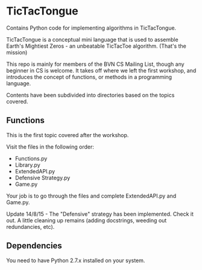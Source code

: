 # TicTacTongue
Contains Python code for implementing algorithms in TicTacTongue. 

TicTacTongue is a conceptual mini language that is used to assemble Earth's Mightiest Zeros - an unbeatable TicTacToe algorithm. (That's the mission)

This repo is mainly for members of the BVN CS Mailing List, though any beginner in CS is welcome. It takes off where we left the first workshop, and introduces the concept of functions, or methods in a programming language. 

Contents have been subdivided into directories based on the topics covered. 

## Functions

This is the first topic covered after the workshop.

Visit the files in the following order:

* Functions.py
* Library.py
* ExtendedAPI.py
* Defensive Strategy.py
* Game.py

Your job is to go through the files and complete ExtendedAPI.py and Game.py. 

Update 14/8/15 - The "Defensive" strategy has been implemented. Check it out. A little cleaning up remains (adding docstrings, weeding out redundancies, etc).

## Dependencies

You need to have Python 2.7.x installed on your system.





